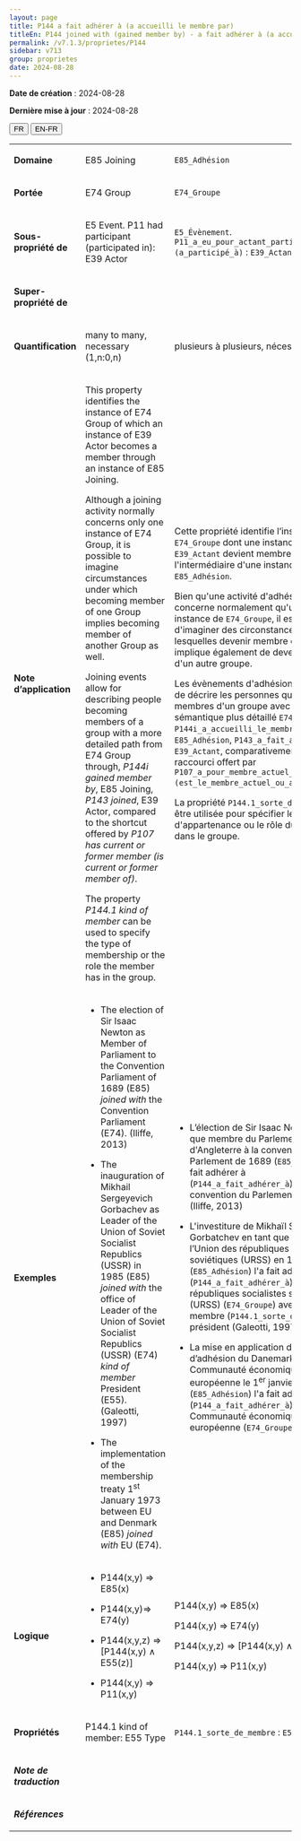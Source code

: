 ```yaml
---
layout: page
title: P144 a fait adhérer à (a accueilli le membre par)
titleEn: P144 joined with (gained member by) - a fait adhérer à (a accueilli le membre par)
permalink: /v7.1.3/proprietes/P144
sidebar: v713
group: proprietes
date: 2024-08-28
---
```


**Date de création** : 2024-08-28

**Dernière mise à jour** : 2024-08-28

<div class="lang-buttons">
 <button id="fr" class="activate">FR</button>
 <button id="en-fr">EN-FR</button>
</div>

<table>
<tbody>
<tr>
<td><p><strong>Domaine</strong></p></td>
<td class="en">
<p>E85 Joining</p>
</td>
<td>
<p><code class="language-plaintext highlighter-rouge">E85_Adhésion</code></p>
</td>
</tr>
<tr>
<td><p><strong>Portée</strong></p></td>
<td class="en">
<p>E74 Group</p>
</td>
<td>
<p><code class="language-plaintext highlighter-rouge">E74_Groupe</code></p>
</td>
</tr>
<tr>
<td><p><strong>Sous-propriété de</strong></p></td>
<td class="en">
<p>E5 Event. P11 had participant (participated in): E39 Actor</p>
</td>
<td>
<p><code class="language-plaintext highlighter-rouge">E5_Évènement</code>. <code class="language-plaintext highlighter-rouge">P11_a_eu_pour_actant_participant (a_participé_à)</code> : <code class="language-plaintext highlighter-rouge">E39_Actant</code></p>
</td>
</tr>
<tr>
<td><p><strong>Super-propriété de</strong></p></td>
<td class="en">
</td>
<td>
</td>
</tr>
<tr>
<td><p><strong>Quantification</strong></p></td>
<td class="en">
<p>many to many, necessary (1,n:0,n)</p>
</td>
<td>
<p>plusieurs à plusieurs, nécessaire (1,n:0,n)</p>
</td>
</tr>
<tr>
<td><p><strong>Note d’application</strong></p></td>
<td class="en">
<p>This property identifies the instance of E74 Group of which an instance of E39 Actor becomes a member through an instance of E85 Joining.</p>
<p>Although a joining activity normally concerns only one instance of E74 Group, it is possible to imagine circumstances under which becoming member of one Group implies becoming member of another Group as well. </p>
<p>Joining events allow for describing people becoming members of a group with a more detailed path from E74 Group through, <em>P144i gained member by</em>, E85 Joining, <em>P143 joined</em>, E39 Actor, compared to the shortcut offered by <em>P107 has current or former member (is current or former member of)</em>.</p>
<p>The property <em>P144.1 kind of member</em> can be used to specify the type of membership or the role the member has in the group. </p>
</td>
<td>
<p>Cette propriété identifie l’instance de <code class="language-plaintext highlighter-rouge">E74_Groupe</code> dont une instance de <code class="language-plaintext highlighter-rouge">E39_Actant</code> devient membre par l'intermédiaire d'une instance de <code class="language-plaintext highlighter-rouge">E85_Adhésion</code>.</p>
<p>Bien qu'une activité d'adhésion ne concerne normalement qu'une seule instance de <code class="language-plaintext highlighter-rouge">E74_Groupe</code>, il est possible d'imaginer des circonstances selon lesquelles devenir membre d'un groupe implique également de devenir membre d'un autre groupe.</p>
<p>Les évènements d'adhésion permettent de décrire les personnes qui deviennent membres d'un groupe avec le chemin sémantique plus détaillé <code class="language-plaintext highlighter-rouge">E74_Groupe</code>, <code class="language-plaintext highlighter-rouge">P144i_a_accueilli_le_membre_par</code>, <code class="language-plaintext highlighter-rouge">E85_Adhésion</code>, <code class="language-plaintext highlighter-rouge">P143_a_fait_adhérer</code>, <code class="language-plaintext highlighter-rouge">E39_Actant</code>, comparativement au raccourci offert par <code class="language-plaintext highlighter-rouge">P107_a_pour_membre_actuel_ou_antérieur (est_le_membre_actuel_ou_antérieur_de)</code>.</p>
<p>La propriété <code class="language-plaintext highlighter-rouge">P144.1_sorte_de_membre</code> peut être utilisée pour spécifier le type d'appartenance ou le rôle du membre dans le groupe.</p>
</td>
</tr>
<tr>
<td><p><strong>Exemples</strong></p></td>
<td class="en">
<ul>
<li><p>The election of Sir Isaac Newton as Member of Parliament to the Convention Parliament of 1689 (E85) <em>joined with</em> the Convention Parliament (E74). (Iliffe, 2013)</p>
</li>
<li><p>The inauguration of Mikhail Sergeyevich Gorbachev as Leader of the Union of Soviet Socialist Republics (USSR) in 1985 (E85) <em>joined with</em> the office of Leader of the Union of Soviet Socialist Republics (USSR) (E74) <em>kind of member</em> President (E55). (Galeotti, 1997)</p>
</li>
<li><p>The implementation of the membership treaty 1<sup>st</sup> January 1973 between EU and Denmark (E85) <em>joined with</em> EU (E74).</p>
</li>
</ul>
</td>
<td>
<ul>
<li><p>L’élection de Sir Isaac Newton en tant que membre du Parlement d'Angleterre à la convention du Parlement de 1689 (<code class="language-plaintext highlighter-rouge">E85_Adhésion</code>) l'a fait adhérer à (<code class="language-plaintext highlighter-rouge">P144_a_fait_adhérer_à</code>) la convention du Parlement (<code class="language-plaintext highlighter-rouge">E74_Groupe</code>) (Iliffe, 2013)</p>
</li>
<li><p>L'investiture de Mikhaïl Sergueïevitch Gorbatchev en tant que dirigeant de l’Union des républiques socialistes soviétiques (URSS) en 1985 (<code class="language-plaintext highlighter-rouge">E85_Adhésion</code>) l'a fait adhérer à (<code class="language-plaintext highlighter-rouge">P144_a_fait_adhérer_à</code>) l’Union des républiques socialistes soviétiques (URSS) (<code class="language-plaintext highlighter-rouge">E74_Groupe</code>) avec sorte de membre (<code class="language-plaintext highlighter-rouge">P144.1_sorte_de_membre)</code> président (Galeotti, 1997)</p>
</li>
<li><p>La mise en application du traité d’adhésion du Danemark à la Communauté économique européenne le 1<sup>er</sup> janvier 1973 (<code class="language-plaintext highlighter-rouge">E85_Adhésion</code>) l'a fait adhérer à (<code class="language-plaintext highlighter-rouge">P144_a_fait_adhérer_à</code>) la Communauté économique européenne (<code class="language-plaintext highlighter-rouge">E74_Groupe</code>) </p>
</li>
</ul>
</td>
</tr>
<tr>
<td><p><strong>Logique</strong></p></td>
<td class="en">
<ul>
<li><p>P144(x,y) ⇒ E85(x)</p>
</li>
<li><p>P144(x,y)⇒ E74(y) </p>
</li>
<li><p>P144(x,y,z) ⇒ [P144(x,y) ∧ E55(z)]</p>
</li>
<li><p>P144(x,y) ⇒ P11(x,y)</p>
</li>
</ul>
</td>
<td>
<p>P144(x,y) ⇒ E85(x)</p>
<p>P144(x,y) ⇒ E74(y) </p>
<p>P144(x,y,z) ⇒ [P144(x,y) ∧ E55(z)]</p>
<p>P144(x,y) ⇒ P11(x,y)</p>
</td>
</tr>
<tr>
<td><p><strong>Propriétés</strong></p></td>
<td class="en">
<p>P144.1 kind of member: E55 Type</p>
</td>
<td>
<p><code class="language-plaintext highlighter-rouge">P144.1_sorte_de_membre</code> : <code class="language-plaintext highlighter-rouge">E55_Type</code></p>
</td>
</tr>
<tr>
<td><p><strong><em>Note de traduction</em></strong></p></td>
<td colspan="2">
</td>
</tr>
<tr>
<td><p><strong><em>Références</em></strong></p></td>
<td colspan="2">
<p><em></em></p>
</td>
</tr>
</tbody>
</table>
